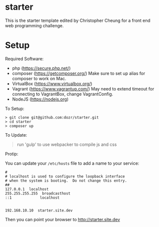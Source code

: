 starter
=======

This is the starter template edited by Christopher Cheung for a front end web programming challenge. 

Setup
=====

Required Software:

- php (https://secure.php.net/)
- composer (https://getcomposer.org/)
Make sure to set up alias for composer to work on Mac. 
- VirtualBox (https://www.virtualbox.org/)
- Vagrant (https://www.vagrantup.com/)
May need to extend timeout for connecting to VagrantBox, change VagrantConfig. 
- NodeJS (https://nodejs.org)

To Setup:

    > git clone git@github.com:dozr/starter.git
    > cd starter
    > composer up

To Update:
> run 'gulp' to use webpacker to compile js and css


Protip:

You can update your `/etc/hosts` file to add a name to your service:

```
#
# localhost is used to configure the loopback interface
# when the system is booting.  Do not change this entry.
##
127.0.0.1  localhost
255.255.255.255  broadcasthost
::1             localhost


192.168.10.10  starter.site.dev
```

Then you can point your browser to http://starter.site.dev
